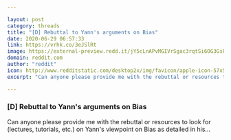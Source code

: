 ```yaml
---

layout: post
category: threads
title: "[D] Rebuttal to Yann's arguments on Bias"
date: 2020-06-29 06:57:33
link: https://vrhk.co/3eJSlRt
image: https://external-preview.redd.it/jY5cLnAPvMGIVrSgac3rqtSi6OG3GsRH6cA3zVfOzDk.jpg?width=140&height=73.2984293194&auto=webp&crop=140:73.2984293194,smart&s=3e9111caf6dc2ddc82ebd340602593788ef35c4a
domain: reddit.com
author: "reddit"
icon: http://www.redditstatic.com/desktop2x/img/favicon/apple-icon-57x57.png
excerpt: "Can anyone please provide me with the rebuttal or resources to look for (lectures, tutorials, etc.) on Yann's viewpoint on Bias as detailed in his..."

---
```


### [D] Rebuttal to Yann's arguments on Bias

Can anyone please provide me with the rebuttal or resources to look for (lectures, tutorials, etc.) on Yann's viewpoint on Bias as detailed in his...